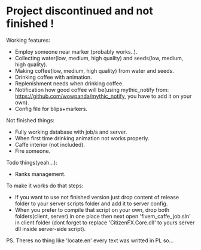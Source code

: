 # Project discontinued and not finished !

Working features:
- Employ someone near marker (probably works..).
- Collecting water(low, medium, high quality) and seeds(low, medium, high quality).
- Making coffee(low, medium, high quality) from water and seeds.
- Drinking coffee with animation.
- Replenishment needs when drinking coffee.
- Notification how good coffee will be(using mythic_notify from: https://github.com/wowpanda/mythic_notify, you have to add it on your own).
- Config file for blips+markers.

Not finished things:
- Fully working database with job/s and server.
- When first time drinking animation not works properly.
- Caffe interior (not included).
- Fire someone.

Todo things(yeah...):
- Ranks management.

To make it works do that steps:
- If you want to use not finished version just drop content of release folder to your server scripts folder and add it to server config.
- When you prefer to compile that script on your own, drop both folders(client, server) in one place then next open 'fivem_caffe_job.sln' in client folder (dont forget to replace 'CitizenFX.Core.dll' to yours server dll inside server-side script).

PS. Theres no thing like 'locate.en' every text was writted in PL so...
